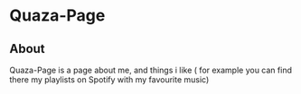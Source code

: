 # Quaza-Page
## About
Quaza-Page is a page about me, and things i like ( for example you can find there my playlists on Spotify with my favourite music) 
